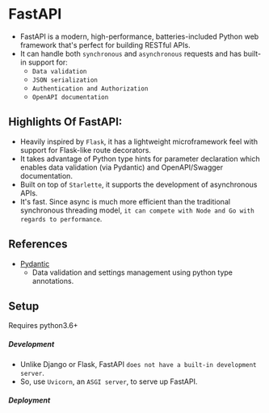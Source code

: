 # FastAPI

+ FastAPI is a modern, high-performance, batteries-included Python web framework that's perfect for building RESTful APIs.
+ It can handle both `synchronous` and `asynchronous` requests and has built-in support for: 
    + `Data validation`
    + `JSON serialization`
    + `Authentication and Authorization`
    + `OpenAPI documentation`


## Highlights Of FastAPI:
+ Heavily inspired by `Flask`, it has a lightweight microframework feel with support for Flask-like route decorators.
+ It takes advantage of Python type hints for parameter declaration which enables data validation (via Pydantic) and OpenAPI/Swagger documentation.
+ Built on top of `Starlette`, it supports the development of asynchronous APIs.
+ It's fast. Since async is much more efficient than the traditional synchronous threading model, `it can compete with Node and Go with regards to performance`.


## References
- [Pydantic](https://pydantic-docs.helpmanual.io/)
    - Data validation and settings management using python type annotations.



## Setup

Requires python3.6+



##### Development
+ Unlike Django or Flask, FastAPI `does not have a built-in development server`. 
+ So, use `Uvicorn`, an `ASGI server`, to serve up FastAPI.


##### Deployment

